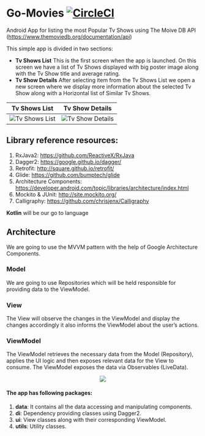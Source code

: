 # Go-Movies   [![CircleCI](https://circleci.com/gh/victorpetrovski/Go-Movies/tree/dev.svg?style=svg)](https://circleci.com/gh/victorpetrovski/Go-Movies/tree/dev)
Android App for listing the most Popular Tv Shows using The Moive DB API (https://www.themoviedb.org/documentation/api)  

This simple app is divided in two sections:
* <b>Tv Shows List</b> 
  This is the first screen when the app is launched. On this screen we have a list of Tv Shows displayed with big poster image along with the Tv Show title and average rating.
* <b>Tv Show Details</b> After selecting item from the Tv Shows List we open a new screen where we display more information about the selected Tv Show along with a Horizontal list of Similar Tv Shows.



Tv Shows List           |  Tv Show Details
:-------------------------:|:-------------------------:
![](https://github.com/victorpetrovski/Go-Movies/blob/master/TvShows_.png?raw=true "Tv Shows List")  | ![](https://github.com/victorpetrovski/Go-Movies/blob/master/midhunter.png?raw=true "Tv Show Details")



## Library reference resources:
1. RxJava2: https://github.com/ReactiveX/RxJava
2. Dagger2: https://google.github.io/dagger/
3. Retrofit: http://square.github.io/retrofit/
4. Glide: https://github.com/bumptech/glide
5. Architecture Components: https://developer.android.com/topic/libraries/architecture/index.html
6. Mockito & JUnit: http://site.mockito.org/
7. Calligraphy: https://github.com/chrisjenx/Calligraphy

<b>Kotlin</b> will be our go to language
## Architecture
We are going to use the MVVM pattern with the help of Google Architecture Components.

### Model
  We are going to use Repositories which will be held responsible for providing data to the ViewModel.
### View
  The View will observe the changes in the ViewModel and display the changes accordingly it also informs the ViewModel about the user’s actions.
### ViewModel
  The ViewModel retrieves the necessary data from the Model (Repository), applies the UI logic and then exposes relevant data for the View to consume. The ViewModel exposes the data via Observables (LiveData).

<p align="center">
  <img src="https://github.com/victorpetrovski/Go-Movies/blob/master/Architecture.png?raw=true">
</p>

#### The app has following packages:
1. **data**: It contains all the data accessing and manipulating components.
2. **di**: Dependency providing classes using Dagger2.
3. **ui**: View classes along with their corresponding ViewModel.
4. **utils**: Utility classes.


